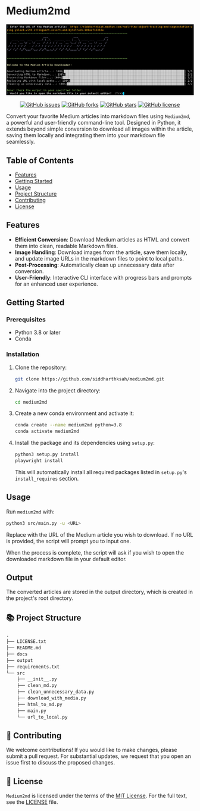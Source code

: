 # Medium2md

<p align="center">
  <img src="demo.png" alt="Medium2md Demo">
</p>

<p align="center">
  <a href="https://github.com/siddharthksah/medium2md/issues"><img alt="GitHub issues" src="https://img.shields.io/github/issues/siddharthksah/medium2md"></a>
  <a href="https://github.com/siddharthksah/medium2md/network"><img alt="GitHub forks" src="https://img.shields.io/github/forks/siddharthksah/medium2md"></a>
  <a href="https://github.com/siddharthksah/medium2md/stargazers"><img alt="GitHub stars" src="https://img.shields.io/github/stars/siddharthksah/medium2md"></a>
  <a href="https://github.com/siddharthksah/medium2md/blob/main/LICENSE.txt"><img alt="GitHub license" src="https://img.shields.io/github/license/siddharthksah/medium2md"></a>
</p>

Convert your favorite Medium articles into markdown files using `Medium2md`, a powerful and user-friendly command-line tool. Designed in Python, it extends beyond simple conversion to download all images within the article, saving them locally and integrating them into your markdown file seamlessly.

## Table of Contents

- [Features](#features)
- [Getting Started](#getting-started)
- [Usage](#usage)
- [Project Structure](#project-structure)
- [Contributing](#contributing)
- [License](#license)

## Features

- **Efficient Conversion**: Download Medium articles as HTML and convert them into clean, readable Markdown files.
- **Image Handling**: Download images from the article, save them locally, and update image URLs in the markdown files to point to local paths.
- **Post-Processing**: Automatically clean up unnecessary data after conversion.
- **User-Friendly**: Interactive CLI interface with progress bars and prompts for an enhanced user experience.

## Getting Started

### Prerequisites

- Python 3.8 or later
- Conda

### Installation

1. Clone the repository:

    ```bash
    git clone https://github.com/siddharthksah/medium2md.git
    ```

2. Navigate into the project directory:

    ```bash
    cd medium2md
    ```

3. Create a new conda environment and activate it:

    ```bash
    conda create --name medium2md python=3.8
    conda activate medium2md
    ```

4. Install the package and its dependencies using `setup.py`:

    ```bash
    python3 setup.py install
    playwright install
    ```

   This will automatically install all required packages listed in `setup.py`'s `install_requires` section.


## Usage

Run `medium2md` with:

```bash
python3 src/main.py -u <URL>
```

Replace <URL> with the URL of the Medium article you wish to download. If no URL is provided, the script will prompt you to input one.

When the process is complete, the script will ask if you wish to open the downloaded markdown file in your default editor.

## Output
The converted articles are stored in the output directory, which is created in the project's root directory.

## 📚 Project Structure
```markdown
.
├── LICENSE.txt
├── README.md
├── docs
├── output
├── requirements.txt
└── src
    ├── __init__.py
    ├── clean_md.py
    ├── clean_unnecessary_data.py
    ├── download_with_media.py
    ├── html_to_md.py
    ├── main.py
    └── url_to_local.py
```

## 🤝 Contributing
We welcome contributions! If you would like to make changes, please submit a pull request. For substantial updates, we request that you open an issue first to discuss the proposed changes.

## 📃 License
`Medium2md` is licensed under the terms of the [MIT License](./LICENSE.txt). For the full text, see the [LICENSE](./LICENSE.txt) file.


